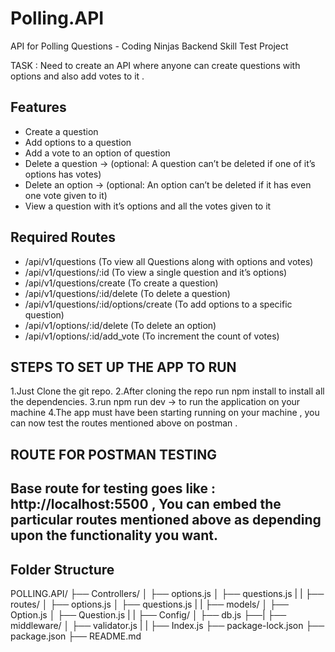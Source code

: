 # Polling.API
API for Polling Questions - Coding Ninjas Backend Skill Test Project

TASK : 
        Need to create an API where anyone can create questions with options and also add votes to it .


## Features
- Create a question
- Add options to a question
- Add a vote to an option of question
- Delete a question → (optional: A question can’t be deleted if one of it’s options has votes)
- Delete an option → (optional: An option can’t be deleted if it has even one vote given to it)
- View a question with it’s options and all the votes given to it

## Required Routes
- /api/v1/questions  (To view all Questions along with options and votes)
- /api/v1/questions/:id (To view a single question and it’s options)
- /api/v1/questions/create (To create a question)
- /api/v1/questions/:id/delete (To delete a question)
- /api/v1/questions/:id/options/create (To add options to a specific question)
- /api/v1/options/:id/delete (To delete an option)
- /api/v1/options/:id/add_vote (To increment the count of votes)


## STEPS TO SET UP THE APP TO RUN  
1.Just Clone the git repo.
2.After cloning the repo run npm install to install all the dependencies.
3.run npm run dev -> to run the application on your machine 
4.The app must have been starting running on your machine , you can now test the routes mentioned above on postman .

## ROUTE FOR POSTMAN TESTING
## Base route for testing goes like :  http://localhost:5500 , You can embed the particular routes mentioned above as depending upon the functionality you want. 

## Folder Structure 
  POLLING.API/
├── Controllers/
│   ├── options.js
│   ├── questions.js
|   |
├── routes/
│   ├── options.js
│   ├── questions.js
|   |
├── models/
│   ├── Option.js
│   ├── Question.js
|   |
├── Config/
│   ├── db.js
├──|
├── middleware/
│   ├── validator.js
|   |
├── Index.js
├── package-lock.json
├── package.json
├── README.md

